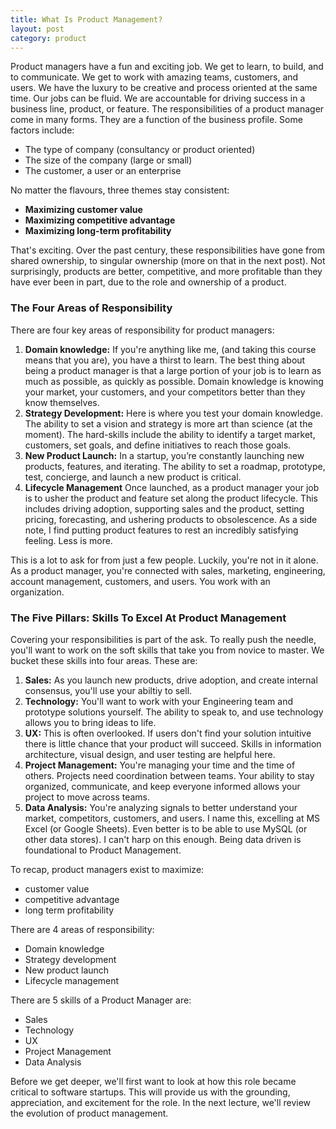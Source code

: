 ```yaml
---
title: What Is Product Management?
layout: post
category: product
---
```


Product managers have a fun and exciting job. We get to learn, to build, and to communicate. We get to work with amazing teams, customers, and users. We have the luxury to be creative and process oriented at the same time. Our jobs can be fluid. We are accountable for driving success in a business line, product, or feature. The responsibilities of a product manager come in many forms. They are a function of the business profile. Some factors include:

* The type of company (consultancy or product oriented)
* The size of the company (large or small)
* The customer, a user or an enterprise

No matter the flavours, three themes stay consistent:

* **Maximizing customer value**
* **Maximizing competitive advantage**
* **Maximizing long-term profitability**

That's exciting. Over the past century, these responsibilities have gone from shared ownership, to singular ownership (more on that in the next post). Not surprisingly, products are better, competitive, and more profitable than they have ever been in part, due to the role and ownership of a product.

### The Four Areas of Responsibility

There are four key areas of responsibility for product managers:

1.  **Domain knowledge:** If you're anything like me, (and taking this course means that you are), you have a thirst to learn. The best thing about being a product manager is that a large portion of your job is to learn as much as possible, as quickly as possible. Domain knowledge is knowing your market, your customers, and your competitors better than they know themselves.
2.  **Strategy Development:** Here is where you test your domain knowledge. The ability to set a vision and strategy is more art than science (at the moment). The hard-skills include the ability to identify a target market, customers, set goals, and define initiatives to reach those goals.
3.  **New Product Launch:** In a startup, you’re constantly launching new products, features, and iterating. The ability to set a roadmap, prototype, test, concierge, and launch a new product is critical.
4.  **Lifecycle Management** Once launched, as a product manager your job is to usher the product and feature set along the product lifecycle. This includes driving adoption, supporting sales and the product, setting pricing, forecasting, and ushering products to obsolescence. As a side note, I find putting product features to rest an incredibly satisfying feeling. Less is more.

This is a lot to ask for from just a few people. Luckily, you're not in it alone. As a product manager, you're connected with sales, marketing, engineering, account management, customers, and users. You work with an organization.

### The Five Pillars: Skills To Excel At Product Management

Covering your responsibilities is part of the ask. To really push the needle, you'll want to work on the soft skills that take you from novice to master. We bucket these skills into four areas. These are:

1.  **Sales:** As you launch new products, drive adoption, and create internal consensus, you'll use your abiltiy to sell.
2.  **Technology:** You'll want to work with your Engineering team and prototype solutions yourself. The ability to speak to, and use technology allows you to bring ideas to life.
3.  **UX:** This is often overlooked. If users don't find your solution intuitive there is little chance that your product will succeed. Skills in information architecture, visual design, and user testing are helpful here.
4.  **Project Management:** You're managing your time and the time of others. Projects need coordination between teams. Your ability to stay organized, communicate, and keep everyone informed allows your project to move across teams.
5.  **Data Analysis:** You're analyzing signals to better understand your market, competitors, customers, and users. I name this, excelling at MS Excel (or Google Sheets). Even better is to be able to use MySQL (or other data stores). I can't harp on this enough. Being data driven is foundational to Product Management.

To recap, product managers exist to maximize:

* customer value
* competitive advantage
* long term profitability

There are 4 areas of responsibility:

* Domain knowledge
* Strategy development
* New product launch
* Lifecycle management

There are 5 skills of a Product Manager are:

* Sales
* Technology
* UX
* Project Management
* Data Analysis

Before we get deeper, we'll first want to look at how this role became critical to software startups. This will provide us with the grounding, appreciation, and excitement for the role. In the next lecture, we'll review the evolution of product management.
